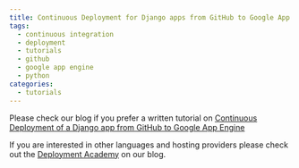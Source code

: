 ```yaml
---
title: Continuous Deployment for Django apps from GitHub to Google App Engine
tags:
  - continuous integration
  - deployment
  - tutorials
  - github
  - google app engine
  - python
categories:
  - tutorials
---
```

Please check our blog if you prefer a written tutorial on [Continuous Deployment of a Django app from GitHub to Google App Engine](http://blog.codeship.io/2014/01/23/continuous-deployment-google-app-engine-github-python-django.html)

If you are interested in other languages and hosting providers please check out the [Deployment Academy](http://blog.codeship.io/category/deployment-academy) on our blog.
